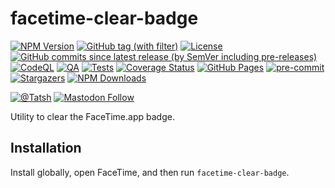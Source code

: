 # facetime-clear-badge

[![NPM Version](https://img.shields.io/npm/v/facetime-clear-badge)](https://www.npmjs.com/package/facetime-clear-badge)
[![GitHub tag (with filter)](https://img.shields.io/github/v/tag/Tatsh/facetime-clear-badge)](https://github.com/Tatsh/facetime-clear-badge/tags)
[![License](https://img.shields.io/github/license/Tatsh/facetime-clear-badge)](https://github.com/Tatsh/facetime-clear-badge/blob/master/LICENSE.txt)
[![GitHub commits since latest release (by SemVer including pre-releases)](https://img.shields.io/github/commits-since/Tatsh/facetime-clear-badge/v0.0.2/master)](https://github.com/Tatsh/facetime-clear-badge/compare/v0.0.2...master)
[![CodeQL](https://github.com/Tatsh/facetime-clear-badge/actions/workflows/codeql.yml/badge.svg)](https://github.com/Tatsh/facetime-clear-badge/actions/workflows/codeql.yml)
[![QA](https://github.com/Tatsh/facetime-clear-badge/actions/workflows/qa.yml/badge.svg)](https://github.com/Tatsh/facetime-clear-badge/actions/workflows/qa.yml)
[![Tests](https://github.com/Tatsh/facetime-clear-badge/actions/workflows/tests.yml/badge.svg)](https://github.com/Tatsh/facetime-clear-badge/actions/workflows/tests.yml)
[![Coverage Status](https://coveralls.io/repos/github/Tatsh/facetime-clear-badge/badge.svg?branch=master)](https://coveralls.io/github/Tatsh/facetime-clear-badge?branch=master)
[![GitHub Pages](https://github.com/Tatsh/facetime-clear-badge/actions/workflows/pages/pages-build-deployment/badge.svg)](https://tatsh.github.io/facetime-clear-badge/)
[![pre-commit](https://img.shields.io/badge/pre--commit-enabled-brightgreen?logo=pre-commit&logoColor=white)](https://github.com/pre-commit/pre-commit)
[![Stargazers](https://img.shields.io/github/stars/Tatsh/facetime-clear-badge?logo=github&style=flat)](https://github.com/Tatsh/facetime-clear-badge/stargazers)
[![NPM Downloads](https://img.shields.io/npm/dm/facetime-clear-badge)](https://www.npmjs.com/package/facetime-clear-badge)

[![@Tatsh](https://img.shields.io/badge/dynamic/json?url=https%3A%2F%2Fpublic.api.bsky.app%2Fxrpc%2Fapp.bsky.actor.getProfile%2F%3Factor%3Ddid%3Aplc%3Auq42idtvuccnmtl57nsucz72%26query%3D%24.followersCount%26style%3Dsocial%26logo%3Dbluesky%26label%3DFollow%2520%40Tatsh&query=%24.followersCount&style=social&logo=bluesky&label=Follow%20%40Tatsh)](https://bsky.app/profile/Tatsh.bsky.social)
[![Mastodon Follow](https://img.shields.io/mastodon/follow/109370961877277568?domain=hostux.social&style=social)](https://hostux.social/@Tatsh)

Utility to clear the FaceTime.app badge.

## Installation

Install globally, open FaceTime, and then run `facetime-clear-badge`.
